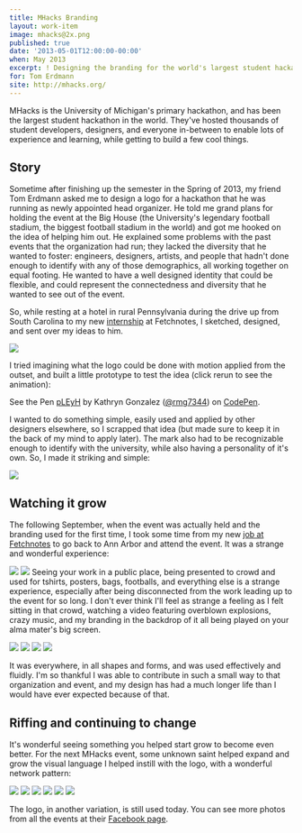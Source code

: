 ```yaml
---
title: MHacks Branding
layout: work-item
image: mhacks@2x.png
published: true
date: '2013-05-01T12:00:00-00:00'
when: May 2013
excerpt: ! Designing the branding for the world's largest student hackathon.
for: Tom Erdmann
site: http://mhacks.org/
---
```


MHacks is the University of Michigan's primary hackathon, and has been the largest student hackathon in the world. They've hosted thousands of student developers, designers, and everyone in-between to enable lots of experience and learning, while getting to build a few cool things.

## Story

Sometime after finishing up the semester in the Spring of 2013, my friend Tom Erdmann asked me to design a logo for a hackathon that he was running as newly appointed head organizer. He told me grand plans for holding the event at the Big House (the University's legendary football stadium, the biggest football stadium in the world) and got me hooked on the idea of helping him out. He explained some problems with the past events that the organization had run; they lacked the diversity that he wanted to foster: engineers, designers, artists, and people that hadn't done enough to identify with any of those demographics, all working together on equal footing. He wanted to have a well designed identity that could be flexible, and could represent the connectedness and diversity that he wanted to see out of the event.

So, while resting at a hotel in rural Pennsylvania during the drive up from South Carolina to my new [internship](/work/fetchnotes) at Fetchnotes, I sketched, designed, and sent over my ideas to him.

![](/images/mhacks-sketches.jpg)

I tried imagining what the logo could be done with motion applied from the outset, and built a little prototype to test the idea (click rerun to see the animation):

<p data-height="400" data-theme-id="0" data-slug-hash="pLEyH" data-default-tab="result" data-user="rmg7344" class='codepen'>See the Pen <a href='http://codepen.io/rmg7344/pen/pLEyH/'>pLEyH</a> by Kathryn Gonzalez (<a href='http://codepen.io/rmg7344'>@rmg7344</a>) on <a href='http://codepen.io'>CodePen</a>.</p>
<script async src="//assets.codepen.io/assets/embed/ei.js"></script>

I wanted to do something simple, easily used and applied by other designers elsewhere, so I scrapped that idea (but made sure to keep it in the back of my mind to apply later). The mark also had to be recognizable enough to identify with the university, while also having a personality of it's own. So, I made it striking and simple:

![](/images/mhacks-dark.png)

## Watching it grow

The following September, when the event was actually held and the branding used for the first time, I took some time from my new [job at Fetchnotes](/work/fetchnotes) to go back to Ann Arbor and attend the event. It was a strange and wonderful experience:

![](/images/mhacks-bigscreen.jpg)
![](/images/mhacks-crowd.jpg)
Seeing your work in a public place, being presented to crowd and used for tshirts, posters, bags, footballs, and everything else is a strange experience, especially after being disconnected from the work leading up to the event for so long. I don't ever think I'll feel as strange a feeling as I felt sitting in that crowd, watching a video featuring overblown explosions, crazy music, and my branding in the backdrop of it all being played on your alma mater's big screen. 

![](/images/mhacks-hackers.jpg)
![](/images/mhacks-stadium.jpg)
![](/images/mhacks-group.jpg)
![](/images/mhacks-dave.jpg)

It was everywhere, in all shapes and forms, and was used effectively and fluidly. I'm so thankful I was able to contribute in such a small way to that organization and event, and my design has had a much longer life than I would have ever expected because of that.

## Riffing and continuing to change

It's wonderful seeing something you helped start grow to become even better. For the next MHacks event, some unknown saint helped expand and grow the visual language I helped instill with the logo, with a wonderful network pattern:

![](/images/mhacks-alexis.jpg)
![](/images/mhacks-new-shirt.jpg)
![](/images/mhacks-banner.jpg)
![](/images/mhacks-shirts.jpg)
![](/images/mhacks-poster.jpg)
![](/images/mhacks-hall.jpg)

The logo, in another variation, is still used today. You can see more photos from all the events at their [Facebook page](https://www.facebook.com/MHacksHackathon/photos_stream).
